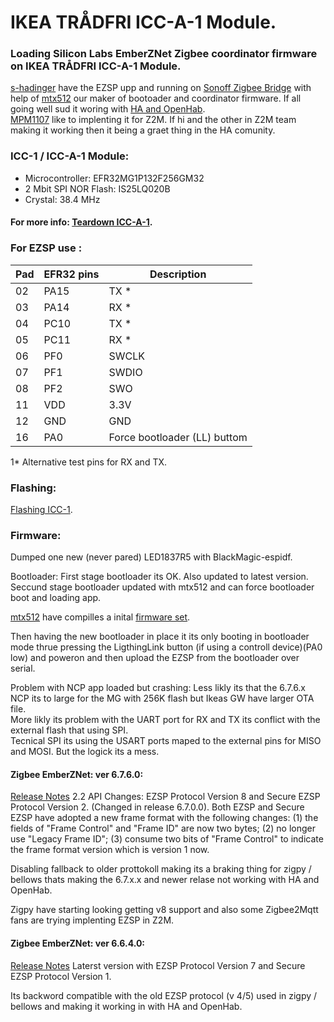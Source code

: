 # IKEA TRÅDFRI ICC-A-1 Module.

### Loading Silicon Labs EmberZNet Zigbee coordinator firmware on IKEA TRÅDFRI ICC-A-1 Module.

[s-hadinger](https://github.com/s-hadinger) have the EZSP upp and running on [Sonoff Zigbee Bridge](https://github.com/arendst/Tasmota/issues/8583) with help of [mtx512](https://github.com/mtx512)
our maker of bootoader and coordinator firmware.
If all going well sud it woring with [HA and OpenHab](https://sprut.ai/client/article/2583).  
[MPM1107](https://github.com/MPM1107) like to implenting it for Z2M. If hi and the other in Z2M team making it working then it being a graet thing in the HA comunity.


### ICC-1 / ICC-A-1 Module:

* Microcontroller: EFR32MG1P132F256GM32
* 2 Mbit SPI NOR Flash: IS25LQ020B
* Crystal: 38.4 MHz

#### For more info: [Teardown ICC-A-1](teardowns/ICC-A-1).


### For EZSP use :

| Pad | EFR32 pins | Description |
|------------|-----------|-------|
| 02         | PA15      | TX * |
| 03         | PA14      | RX * |
| 04         | PC10      | TX * |
| 05         | PC11      | RX * |
| 06         | PF0       | SWCLK |
| 07         | PF1       | SWDIO |
| 08         | PF2       | SWO   |
| 11         | VDD       | 3.3V | 
| 12         | GND       | GND |
| 16         | PA0       | Force bootloader (LL) buttom | 

1* Alternative test pins for RX and TX.

### Flashing:

[Flashing ICC-1](https://github.com/MattWestb/IKEA-TRADFRI-ICC-A-1-Modul/tree/master/Flashing-MG).  


### Firmware:

Dumped one new (never pared) LED1837R5 with BlackMagic-espidf.  

Bootloader: First stage bootloader its OK. Also updated to latest version.  
Seccund stage bootloader updated with mtx512 and can force bootloader boot and loading app.  

[mtx512](https://github.com/mtx512) have compilles a inital [firmware set](https://github.com/mtx512/efr32/tree/master/icc-a-1).  

Then having the new bootloader in place it its only booting in bootloader mode thrue pressing the LigthingLink button (if using a controll device)(PA0 low) and poweron and then upload the EZSP from the bootloader over serial. 

Problem with NCP app loaded but crashing:
Less likly its that the 6.7.6.x NCP its to large for the MG with 256K flash but Ikeas GW have larger OTA file.  
More likly its problem with the UART port for RX and TX its conflict with the external flash that using SPI.  
Tecnical SPI its using the USART ports maped to the external pins for MISO and MOSI. But the logick its a mess.


#### Zigbee EmberZNet: ver 6.7.6.0: 

[Release Notes](https://www.silabs.com/documents/public/release-notes/emberznet-release-notes-6.7.6.0.pdf) 2.2 API Changes: EZSP Protocol Version 8 and Secure EZSP Protocol Version 2. (Changed in release 6.7.0.0). Both EZSP and Secure EZSP have adopted a new frame format with the following changes: (1) the fields of "Frame Control" and "Frame ID" are now two bytes; (2) no longer use "Legacy Frame ID"; (3) consume two bits of "Frame Control" to indicate the frame format version
which is version 1 now. 

Disabling fallback to older prottokoll making its a braking thing for zigpy / bellows thats making the 6.7.x.x and newer relase not working with HA and OpenHab.  

Zigpy have starting looking getting v8 support and also some Zigbee2Mqtt fans are trying implenting EZSP in Z2M. 


#### Zigbee EmberZNet: ver 6.6.4.0:

[Release Notes](https://www.silabs.com/documents/public/release-notes/emberznet-release-notes-6.6.4.0.pdf) Laterst version with EZSP Protocol Version 7 and Secure EZSP Protocol Version 1. 

Its backword compatible with the old EZSP protocol (v 4/5) used in zigpy / bellows and making it working in with HA and OpenHab.

